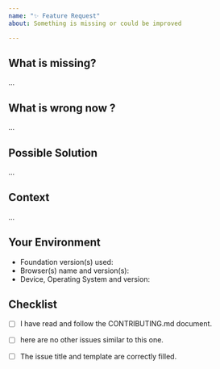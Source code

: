 ```yaml
---
name: "✨ Feature Request"
about: Something is missing or could be improved

---
```


<!------------------------------------------------------------------------------
│                  Please fill the following template.
│           For more information, see the CONTRIBUTING.md document
│            
│       ⚠ Only submit feature requests here. For help or questions to
│       the community, see the forum: https://foundation.zurb.com/forum
└------------------------------------------------------------------------------>

## What is missing?
<!-------------------------------------------------------------------
│   How the feature should work / how you would use it ?
└------------------------------------------------------------------->

...


## What is wrong now ?
<!-------------------------------------------------------------------
|   What are the current workarounds and how are they insufficient ?
└------------------------------------------------------------------->

...


## Possible Solution
<!-------------------------------------------------------------------
│   [Optional] You can suggest ideas how to implement the feature.
└------------------------------------------------------------------->

...


## Context
<!-------------------------------------------------------------------
│   [Optional] How has this issue affected you? What are you trying
│   to accomplish? Providing context helps us come up with a solution
│   that is most useful in the real world.
└------------------------------------------------------------------->

...


## Your Environment
<!-------------------------------------------------------------------
│   Include as many relevant details about the context and environment
│   you are using. You can also provide logs if relevant.
└------------------------------------------------------------------->
- Foundation version(s) used: 
- Browser(s) name and version(s): 
- Device, Operating System and version: 


## Checklist
<!-------------------------------------------------------------------
│   Please ensure that all the following points are respected.
│   Fill with [x] the boxes once the rule is respected.
└------------------------------------------------------------------->
- [ ] I have read and follow the CONTRIBUTING.md document.
- [ ] here are no other issues similar to this one.
- [ ] The issue title and template are correctly filled.


<!------------------------------------------------------------------------------
            For more information, see the CONTRIBUTING.md document
              Thank you for your issue report and happy coding ;)
------------------------------------------------------------------------------->
